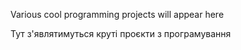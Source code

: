 Various cool programming projects will appear here

Тут з'являтимуться круті проєкти з програмування
